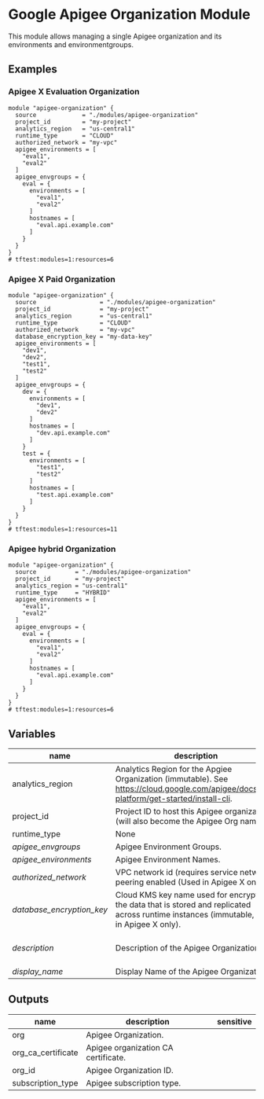 # Google Apigee Organization Module

This module allows managing a single Apigee organization and its environments and environmentgroups.

## Examples

### Apigee X Evaluation Organization

```hcl
module "apigee-organization" {
  source             = "./modules/apigee-organization"
  project_id         = "my-project"
  analytics_region   = "us-central1"
  runtime_type       = "CLOUD"
  authorized_network = "my-vpc"
  apigee_environments = [
    "eval1",
    "eval2"
  ]
  apigee_envgroups = {
    eval = {
      environments = [
        "eval1",
        "eval2"
      ]
      hostnames = [
        "eval.api.example.com"
      ]
    }
  }
}
# tftest:modules=1:resources=6
```

### Apigee X Paid Organization

```hcl
module "apigee-organization" {
  source                  = "./modules/apigee-organization"
  project_id              = "my-project"
  analytics_region        = "us-central1"
  runtime_type            = "CLOUD"
  authorized_network      = "my-vpc"
  database_encryption_key = "my-data-key"
  apigee_environments = [
    "dev1",
    "dev2",
    "test1",
    "test2"
  ]
  apigee_envgroups = {
    dev = {
      environments = [
        "dev1",
        "dev2"
      ]
      hostnames = [
        "dev.api.example.com"
      ]
    }
    test = {
      environments = [
        "test1",
        "test2"
      ]
      hostnames = [
        "test.api.example.com"
      ]
    }
  }
}
# tftest:modules=1:resources=11
```

### Apigee hybrid Organization

```hcl
module "apigee-organization" {
  source           = "./modules/apigee-organization"
  project_id       = "my-project"
  analytics_region = "us-central1"
  runtime_type     = "HYBRID"
  apigee_environments = [
    "eval1",
    "eval2"
  ]
  apigee_envgroups = {
    eval = {
      environments = [
        "eval1",
        "eval2"
      ]
      hostnames = [
        "eval.api.example.com"
      ]
    }
  }
}
# tftest:modules=1:resources=6
```

<!-- BEGIN TFDOC -->
## Variables

| name | description | type | required | default |
|---|---|:---: |:---:|:---:|
| analytics_region | Analytics Region for the Apgiee Organization (immutable). See https://cloud.google.com/apigee/docs/api-platform/get-started/install-cli. | <code title="">string</code> | ✓ |  |
| project_id | Project ID to host this Apigee organization (will also become the Apigee Org name). | <code title="">string</code> | ✓ |  |
| runtime_type | None | <code title="string&#10;validation &#123;&#10;condition     &#61; contains&#40;&#91;&#34;CLOUD&#34;, &#34;HYBRID&#34;&#93;, var.runtime_type&#41;&#10;error_message &#61; &#34;Allowed values for runtime_type &#92;&#34;CLOUD&#92;&#34; or &#92;&#34;HYBRID&#92;&#34;.&#34;&#10;&#125;">string</code> | ✓ |  |
| *apigee_envgroups* | Apigee Environment Groups. | <code title="map&#40;object&#40;&#123;&#10;environments      &#61; list&#40;string&#41;&#10;hostnames         &#61; list&#40;string&#41;&#10;&#125;&#41;&#41;">map(object({...}))</code> |  | <code title="">{}</code> |
| *apigee_environments* | Apigee Environment Names. | <code title="list&#40;string&#41;">list(string)</code> |  | <code title="">[]</code> |
| *authorized_network* | VPC network id (requires service network peering enabled (Used in Apigee X only). | <code title="">string</code> |  | <code title="">null</code> |
| *database_encryption_key* | Cloud KMS key name used for encrypting the data that is stored and replicated across runtime instances (immutable, used in Apigee X only). | <code title="">string</code> |  | <code title="">null</code> |
| *description* | Description of the Apigee Organization. | <code title="">string</code> |  | <code title="">Apigee Organization created by tf module</code> |
| *display_name* | Display Name of the Apigee Organization. | <code title="">string</code> |  | <code title="">null</code> |

## Outputs

| name | description | sensitive |
|---|---|:---:|
| org | Apigee Organization. |  |
| org_ca_certificate | Apigee organization CA certificate. |  |
| org_id | Apigee Organization ID. |  |
| subscription_type | Apigee subscription type. |  |
<!-- END TFDOC -->
